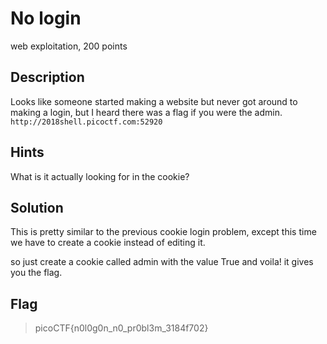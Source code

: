 # No login
 web exploitation, 200 points

## Description
 Looks like someone started making a website but never got around to making a login, but I heard there was a flag if you were the admin. `http://2018shell.picoctf.com:52920`

## Hints
 What is it actually looking for in the cookie?

## Solution
 This is pretty similar to the previous cookie login problem, except this time we have to create a cookie instead of editing it.

 so just create a cookie called admin with the value True and voila! it gives you the flag.


## Flag
>picoCTF{n0l0g0n_n0_pr0bl3m_3184f702}
